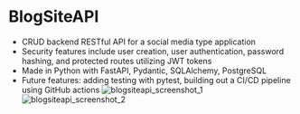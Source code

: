 # BlogSiteAPI
- CRUD backend RESTful API for a social media type application
- Security features include user creation, user authentication, password hashing, and protected routes utilizing JWT tokens
- Made in Python with FastAPI, Pydantic, SQLAlchemy, PostgreSQL
- Future features: adding testing with pytest, building out a CI/CD pipeline using GitHub actions
![blogsiteapi_screenshot_1](https://user-images.githubusercontent.com/51379562/167350568-f0967a28-2e8d-4257-a88a-93db94040611.png)
![blogsiteapi_screenshot_2](https://user-images.githubusercontent.com/51379562/167350584-af6fefb4-4660-4db2-8e59-7b501b69cfdd.png)
